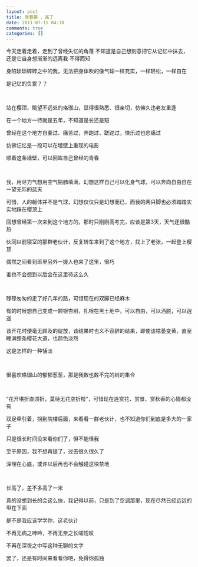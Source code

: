 ```yaml
---
layout: post
title: 常春藤 ，高了
date: 2011-07-15 04:10
comments: true
categories: []
---
```

今天走着走着，走到了曾经失忆的角落
不知道是自己想刻意把它从记忆中抹去，还是它自身想渐渐的远离我
不得而知
<!--more-->
身陷琐琐碎碎之中的我，无法把身体吹的像气球一样充实，一样轻松，一样自在

是记忆的负累？？

&nbsp;

站在樱顶，眺望不远处的珞珈山，显得很熟悉、很亲切，仿佛久违老友重逢

在一个地方一待就是五年，不知道是长还是短

曾经在这个地方自豪过、痛苦过，奔跑过、蹉跎过，快乐过也悲痛过

仿佛记忆是一段可以在墙壁上重现的电影

顺着这条墙壁，可以回眸自己曾经的青春

&nbsp;

我，用尽力气想用空气把肺填满，幻想这样自己可以化身气球，可以奔向自由自在一望无际的蓝天

可惜，人的躯体并不是气球，幻想仅仅只是幻想而已，而我的两只脚也必须踏踏实实地踩在樱顶上

回想曾经第一次来到这个地方的，那时只刚刚高考完，应该是第3天，天气还很酷热

伙同以前寝室的那群老伙计，反复转车来到了这个地方，找上了老张，一起登上樱顶

偶然之间看到班里另外一拨人也来了这里，很巧

谁也不会想到以后会在这里待这么久

&nbsp;

碌碌匆匆的走了好几年的路，可惜现在的双脚已经麻木

有的时候想自己变成一颗银杏树，扎根在黑土地中，可以自由，可以洒脱，可以逍遥

该开花时便毫无顾及的绽放，该结果时也义不容辞的结果，即使该枯萎变黄，直至睡满整条樱花大道，也颜色淡然

这是怎样的一种恬淡

&nbsp;

很喜欢珞珈山的郁郁葱葱，那是我数也数不完的树的集合

&nbsp;

“花开堪折直须折，莫待无花空折枝”，可惜现在连赏花、赏景、赏秋香的心情都没有

双足牵引着，拐到院楼后面，来看看一群老伙计，也不知道你们到底是多大的一家子

只是很长时间没来看你们了，但不能怪我

至于原因，我不想再提了，过去很久很久了

深埋在心底，或许以后再也不会触碰这块禁地

&nbsp;

长高了，差不多高了一米

真的没想到长的会这么快，我记得以前，只是到了空调那里，现在尽然已经远远的甩在下面

是不是我应该学学你，这老伙计

不再无病之呻吟，不再无奈之长嗟短叹

不再在深夜之中写这种无聊的文字

罢了，还是有时间来看看你吧，免得你孤独

&nbsp;
